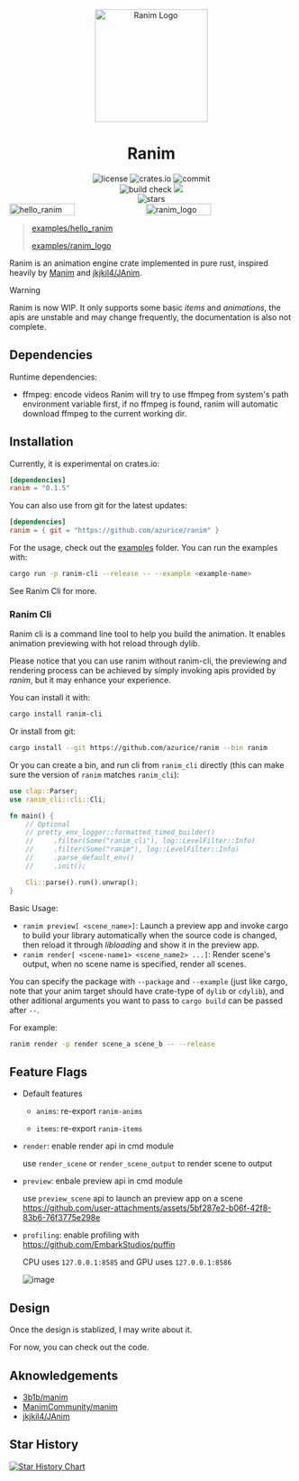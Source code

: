 <div align="center">
<img alt="Ranim Logo" src="./assets/ranim.png" width="200" height="200" />

# Ranim
<div>
    <img alt="license" src="https://img.shields.io/github/license/AzurIce/ranim" />
    <img alt="crates.io" src="https://img.shields.io/crates/v/ranim.svg" />
    <img alt="commit" src="https://img.shields.io/github/commit-activity/m/AzurIce/ranim?color=%23ff69b4">
</div>
<div>
    <img alt="build check" src="https://github.com/AzurIce/ranim/actions/workflows/build.yml/badge.svg" />
    <img alg="website check" src="https://github.com/AzurIce/ranim/actions/workflows/website.yml/badge.svg" />
</div>
<div>
    <img alt="stars" src="https://img.shields.io/github/stars/AzurIce/ranim?style=social">
</div>
</div>

<div style="display: flex;">
    <img alt="hello_ranim" src="./assets/hello_ranim.gif" width="48%" />
    <img alt="ranim_logo" src="./assets/ranim_logo.gif" width="48%" />
</div>

> [examples/hello_ranim](./examples/hello_ranim)
> 
> [examples/ranim_logo](./examples/ranim_logo)

Ranim is an animation engine crate implemented in pure rust, inspired heavily by [Manim](https://github.com/3b1b/manim/tree/master) and [jkjkil4/JAnim](https://github.com/jkjkil4/JAnim).

> [!WARNING]
> Ranim is now WIP. It only supports some basic *items* and *animations*, the apis are unstable and may change frequently, the documentation is also not complete.

## Dependencies

Runtime dependencies:
- ffmpeg: encode videos
  Ranim will try to use ffmpeg from system's path environment variable first, if no ffmpeg is found, ranim will automatic download ffmpeg to the current working dir.

## Installation

Currently, it is experimental on crates.io:

```toml
[dependencies]
ranim = "0.1.5"
```

You can also use from git for the latest updates:

```toml
[dependencies]
ranim = { git = "https://github.com/azurice/ranim" }
```

For the usage, check out the [examples](./examples) folder. You can run the examples with:

```bash
cargo run -p ranim-cli --release -- --example <example-name>
```

See Ranim Cli for more.

### Ranim Cli

Ranim cli is a command line tool to help you build the animation. It enables animation previewing with hot reload through dylib.

Please notice that you can use ranim without ranim-cli, the previewing and rendering process can be achieved by simply invoking apis provided by *ranim*, but it may enhance your experience.

You can install it with:

```bash
cargo install ranim-cli
```

Or install from git:

```bash
cargo install --git https://github.com/azurice/ranim --bin ranim
```

Or you can create a bin, and run cli from `ranim_cli` directly (this can make sure the version of `ranim` matches `ranim_cli`):

```rust
use clap::Parser;
use ranim_cli::cli::Cli;

fn main() {
    // Optional
    // pretty_env_logger::formatted_timed_builder()
    //     .filter(Some("ranim_cli"), log::LevelFilter::Info)
    //     .filter(Some("ranim"), log::LevelFilter::Info)
    //     .parse_default_env()
    //     .init();

    Cli::parse().run().unwrap();
}
```

Basic Usage:
- `ranim preview[ <scene_name>]`: Launch a preview app and invoke cargo to build your library automatically when the source code is changed, then reload it through *libloading* and show it in the preview app.
- `ranim render[ <scene-name1> <scene_name2> ...]`: Render scene's output, when no scene name is specified, render all scenes.

You can specify the package with `--package` and `--example` (just like cargo, note that your anim target should have crate-type of `dylib` or `cdylib`), and other aditional arguments you want to pass to `cargo build` can be passed after `--`.

For example:

```bash
ranim render -p render scene_a scene_b -- --release
```

## Feature Flags

- Default features

  - `anims`: re-export `ranim-anims`

  - `items`: re-export `ranim-items`

- `render`: enable render api in cmd module
  
  use `render_scene` or `render_scene_output` to render scene to output

- `preview`: enbale preview api in cmd module

  use `preview_scene` api to launch an preview app on a scene
  https://github.com/user-attachments/assets/5bf287e2-b06f-42f8-83b6-76f3775e298e
- `profiling`: enable profiling with https://github.com/EmbarkStudios/puffin

  CPU uses `127.0.0.1:8585` and GPU uses `127.0.0.1:8586`
  
  ![image](https://github.com/user-attachments/assets/36bf841c-e30f-45cc-adbc-bd4bfff9bc4c)
   

## Design

Once the design is stablized, I may write about it.

For now, you can check out the code.

## Aknowledgements

- [3b1b/manim](https://github.com/3b1b/manim)
- [ManimCommunity/manim](https://github.com/ManimCommunity/manim/)
- [jkjkil4/JAnim](https://github.com/jkjkil4/JAnim)

## Star History

[![Star History Chart](https://api.star-history.com/svg?repos=AzurIce/ranim&type=Date)](https://www.star-history.com/#AzurIce/ranim&Date)
